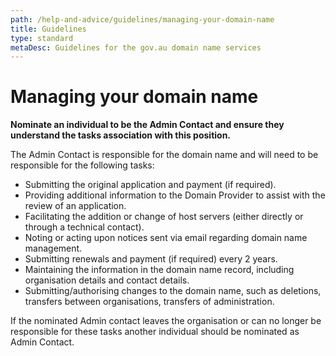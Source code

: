 ```yaml
---
path: /help-and-advice/guidelines/managing-your-domain-name
title: Guidelines
type: standard
metaDesc: Guidelines for the gov.au domain name services
---
```

<div class="container-fluid">
  <div class="row">

  # Managing your domain name 

  **Nominate an individual to be the Admin Contact and ensure they understand the tasks association with this position.**
  
  The Admin Contact is responsible for the domain name and will need to be responsible for the following tasks:

  - Submitting the original application and payment (if required).
  - Providing additional information to the Domain Provider to assist with the review of an application.
  - Facilitating the addition or change of host servers (either directly or through a technical contact).
  - Noting or acting upon notices sent via email regarding domain name management.
  - Submitting renewals and payment (if required) every 2 years.
  - Maintaining the information in the domain name record, including organisation details and contact details.
  - Submitting/authorising changes to the domain name, such as deletions, transfers between organisations, transfers of administration.

If the nominated Admin contact leaves the organisation or can no longer be responsible for these tasks another individual should be nominated as Admin Contact.

  </div>
</div>
